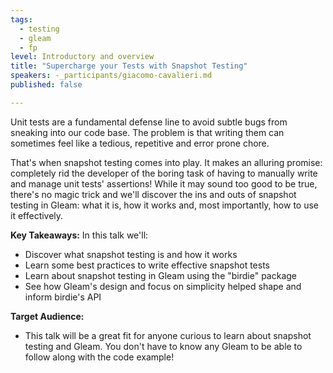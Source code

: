 ```yaml
---
tags: 
  - testing
  - gleam
  - fp
level: Introductory and overview
title: "Supercharge your Tests with Snapshot Testing"
speakers: -_participants/giacomo-cavalieri.md
published: false

---
```

Unit tests are a fundamental defense line to avoid subtle bugs from sneaking into our code base. The problem is that writing them can sometimes feel like a tedious, repetitive and error prone chore.

That's when snapshot testing comes into play. It makes an alluring promise: completely rid the developer of the boring task of having to manually write and manage unit tests' assertions! While it may sound too good to be true, there's no magic trick and we'll discover the ins and outs of snapshot testing in Gleam: what it is, how it works and, most importantly, how to use it effectively.

**Key Takeaways:**
In this talk we'll:
- Discover what snapshot testing is and how it works
- Learn some best practices to write effective snapshot tests
- Learn about snapshot testing in Gleam using the "birdie" package
- See how Gleam's design and focus on simplicity helped shape and inform birdie's API

**Target Audience:**
- This talk will be a great fit for anyone curious to learn about snapshot testing and Gleam. You don't have to know any Gleam to be able to follow along with the code example!

